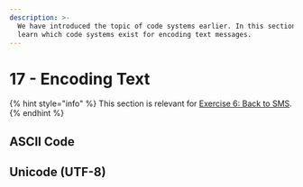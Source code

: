 ```yaml
---
description: >-
  We have introduced the topic of code systems earlier. In this section, we'll
  learn which code systems exist for encoding text messages.
---
```


# 17 - Encoding Text

{% hint style="info" %}
This section is relevant for [Exercise 6: Back to SMS](https://github.com/winf-hsos/lifi-exercises/raw/main/exercises/06\_exercise\_back\_to\_sms.pdf).
{% endhint %}

## ASCII Code

## Unicode (UTF-8)

